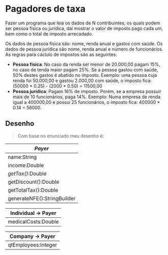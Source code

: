 # Pagadores de taxa

Fazer um programa que leia os dados de N contribuintes, os quais podem ser pessoa física ou jurídica, daí mostrar o valor de imposto pago cada um, bem como o total de imposto arrecadado.

Os dados de pessoa física são: nome, renda anual e gastos com saúde. Os dados de pessoa jurídica são nome, renda anual e número de funcionários. As regras para cáclulo de impostos são as seguintes:

- **Pessoa física**: No caso da renda ser menor de 20.000,00 pagam 15%, no caso de tenda maior pagam 25%. Se a pessoa gastou com saúde, 50% destes gastos é abatido no imposto. Exemplo: uma pessoa cuja renda foi 50.000,00 e gastou 2.000,00 com saúde, o imposto fica: (50000 \* 0.25) - (2000 \* 0.50) = 11500,00
- **Pessoa jurídica**: Pagam 16% de imposto. Porém, se a empresa possuir mais de 10 funcionários, paga 14%. Exemplo: Numa empresa de renda igual a 400000,00 e possui 25 funcionários, o imposto fica: 400000 * 0.14 = 56000.

## Desenho

> Com base no enunciado meu desenho é:

|*Payer*|
|---|
|name:String|
|income:Double|
|*getTax()*:Double|
|getDiscount():Double|
|getTotalTax():Double|
|generateNFE():StringBuilder|

|Individual -> Payer|
|---|
|medicalCosts:Double|

|Company -> Payer|
|---|
|qtEmployees:Integer|
